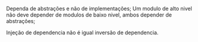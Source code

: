 Dependa de abstrações e não de implementações;
Um modulo de alto nivel não deve depender de modulos de baixo nivel, ambos depender de abstrações;

Injeção de dependencia não é igual inversão de dependencia.

